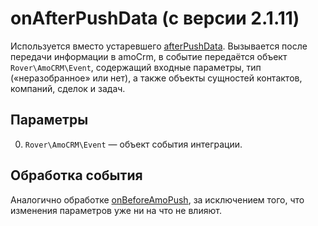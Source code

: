 # onAfterPushData (с версии 2.1.11)
Используется вместо устаревшего [afterPushData](./afterpushdata.md).
Вызывается после передачи информации в amoCrm, в событие передаётся объект `Rover\AmoCRM\Event`, содержащий входные параметры, тип («неразобранное» или нет), а также объекты сущностей контактов, компаний, сделок и задач.

## Параметры
0. `Rover\AmoCRM\Event` — объект события интеграции.

## Обработка события
Аналогично обработке [onBeforeAmoPush](./onbeforeamopush.md), за исключением того, что изменения параметров уже ни на что не влияют.